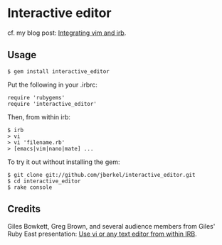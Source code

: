 
# Interactive editor

cf. my blog post: [Integrating vim and irb](http://zegoggl.es/2009/04/integrating-vim-and-irb.html).

## Usage

    $ gem install interactive_editor

Put the following in your .irbrc:

    require 'rubygems'
    require 'interactive_editor'

Then, from within irb:

    $ irb
    > vi
    > vi 'filename.rb'
    > [emacs|vim|nano|mate] ...

To try it out without installing the gem:

    $ git clone git://github.com/jberkel/interactive_editor.git
    $ cd interactive_editor
    $ rake console

## Credits

Giles Bowkett, Greg Brown, and several audience members from Giles' Ruby East presentation: [Use vi or any text editor from within IRB](http://gilesbowkett.blogspot.com/2007/10/use-vi-or-any-text-editor-from-within.html).
